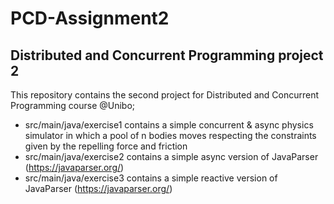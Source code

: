 # PCD-Assignment2

## Distributed and Concurrent Programming project 2
This repository contains the second project for Distributed and Concurrent Programming course @Unibo; 
- src/main/java/exercise1 contains a simple concurrent & async physics simulator in which a pool of n bodies moves respecting the constraints given by the repelling force and friction
- src/main/java/exercise2 contains a simple async version of JavaParser (https://javaparser.org/)
- src/main/java/exercise3 contains a simple reactive version of JavaParser (https://javaparser.org/)
